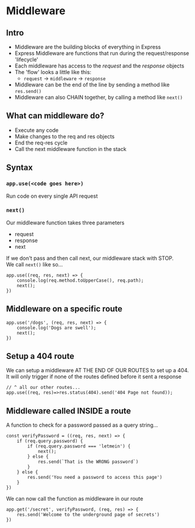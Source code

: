 # Middleware

## Intro
- Middleware are the building blocks of everything in Express
- Express Middleware are functions that run during the request/response 'lifecycle' 
- Each middleware has access to the *request* and the *response* objects
- The 'flow' looks a little like this:
  - `request` -> `middleware` -> `response`
- Middleware can be the end of the line by sending a method like `res.send()`
- Middleware can also CHAIN together, by calling a method like `next()`

## What can middleware do?
- Execute any code
- Make changes to the req and res objects
- End the req-res cycle
- Call the next middleware function in the stack

## Syntax
### `app.use(<code goes here>)`
Run code on every single API request

### `next()`
Our middleware function takes three parameters
 - request
 - response
 - next

If we don't pass and then call next, our middleware stack with STOP.  
We call `next()` like so...

    app.use((req, res, next) => {
        console.log(req.method.toUpperCase(), req.path);
        next();
    })

## Middleware on a specific route
    app.use('/dogs', (req, res, next) => {
        console.log('Dogs are swell');
        next();
    })

## Setup a 404 route
We can setup a middleware AT THE END OF OUR ROUTES to set up a 404. It will only trigger if none of the routes defined before it sent a response

    // ^ all our other routes...
    app.use((req, res)=>res.status(404).send('404 Page not found));

## Middleware called INSIDE a route

A function to check for a password passed as a query string...


    const verifyPassword = ((req, res, next) => {
        if (req.query.password) {
            if (req.query.password === 'letmein') {
                next();
            } else {
                res.send(`That is the WRONG password`)
            }
        } else {
            res.send('You need a password to access this page')
        }
    })

We can now call the function as middleware in our route


    app.get('/secret', verifyPassword, (req, res) => {
        res.send('Welcome to the underground page of secrets')
    })